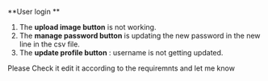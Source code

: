 **User login **
1. The **upload image button** is not working.  
2. The **manage password button** is updating the new password in the new line in the csv file.
3. The **update profile button** : username is not getting updated.


Please Check it edit it according to the requiremnts and let me know 

